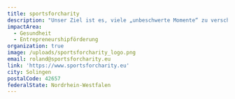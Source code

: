 ```yaml
---
title: sportsforcharity
description: "Unser Ziel ist es, viele „unbeschwerte Momente“ zu verschenken, als auch die Lebensbedingungen krebs-/tumorerkrankten Kinder und Jugendlichen zu verbessern. Denn zum Alltag gehören: lange Kinikaufenthalte bei viel Langeweile und hoher persönlicher und emotionaler Belastung - hier wollen wir helfen und haben sportsforcharity gegründet. Die gesetzliche Krankenkasse finanziert hier leider nur die Heilbehandlung. \LMit dem Angebot der Kunsttherapie sorgen wir für Spaß und Ablenkung, schaffen Erfolgserlebnisse, erhöhen die Selbstwirksamkeit - Punkt um: die Kinder werden aktiv und aktiviert. Dies erreichen wir durch die Erlöse unserer Sportevents. "
impactArea:
  - Gesundheit
  - Entrepreneurshipförderung
organization: true
image: /uploads/sportsforcharity_logo.png
email: roland@sportsforcharity.eu
link: 'https://www.sportsforcharity.eu'
city: Solingen
postalCode: 42657
federalState: Nordrhein-Westfalen
---
```


